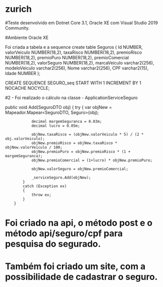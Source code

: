 # zurich

#Teste desenvolvido em Dotnet Core 3.1, Oracle XE com Visual Studio 2019 Community.

#Ambiente Oracle XE

Foi criada a tabela e a sequence
create table Seguros (
Id              NUMBER,   
valorVeiculo    NUMBER(18,2), 
taxaRisco       NUMBER(18,2),
premioRisco     NUMBER(18,2),
premioPuro      NUMBER(18,2), 
premioComercial NUMBER(18,2),
valorSeguro NUMBER(18,2),
marcaVeiculo varchar2(256),
modeloVeiculo varchar2(256),
Nome varchar2(256),
CPF varchar2(15),
Idade NUMBER
);

CREATE SEQUENCE SEGURO_seq
 START WITH     1
 INCREMENT BY   1
 NOCACHE
 NOCYCLE;
 
 
#2 - Foi realizado o cálculo na classe - ApplicationServiceSeguro
 
 public void Add(SeguroDTO obj)
        {
            try
            {
                var objNew = Mapeador.Mapear<SeguroDTO, Seguro>(obj);

                decimal margemSeguranca = 0.03m;
                decimal lucro = 0.05m;

                objNew.taxaRisco = (objNew.valorVeiculo * 5) / (2 * obj.valorVeiculo);
                objNew.premioRisco = objNew.taxaRisco * objNew.valorVeiculo / 100;
                objNew.premioPuro = objNew.premioRisco * (1 + margemSeguranca);
                objNew.premioComercial = (1+lucro) * objNew.premioPuro;

                objNew.valorSeguro = objNew.premioComercial;

                _serviceSeguro.Add(objNew);
            }
            catch (Exception ex)
            {
                throw ex;
            }
        }
        
        
# Foi criado na api, o método post e o método api/seguro/cpf para pesquisa do segurado.
  
# Também foi criado um site, com a possibilidade de cadastrar o seguro. 
